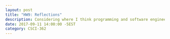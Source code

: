 ```yaml
---
layout: post
title: "HW9: Reflections"
description: Considering where I think programming and software engineering are headed in the future using <a href="https://www.infoworld.com/article/3154313/application-development/11-preictions-for-the-future-of-programming.html" target="_blank"><em>11 predictions for the future of programming</em></a> as a reference.
date: 2017-09-11 14:00:00 -5EST
category: CSCI-362
---
```

